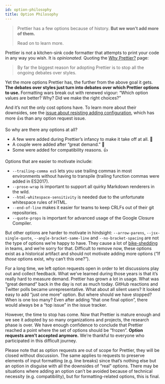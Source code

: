 ```yaml
---
id: option-philosophy
title: Option Philosophy
---
```


> Prettier has a few options because of history. **But we won’t add more of them.**
>
> Read on to learn more.

Prettier is not a kitchen-sink code formatter that attempts to print your code in any way you wish. It is _opinionated._ Quoting the [Why Prettier?](why-prettier.md) page:

> By far the biggest reason for adopting Prettier is to stop all the ongoing debates over styles.

Yet the more options Prettier has, the further from the above goal it gets. **The debates over styles just turn into debates over which Prettier options to use.** Formatting wars break out with renewed vigour: “Which option values are better? Why? Did we make the right choices?”

And it’s not the only cost options have. To learn more about their downsides, see the [issue about resisting adding configuration](https://github.com/prettier/prettier/issues/40), which has more 👍s than any option request issue.

So why are there any options at all?

- A few were added during Prettier’s infancy to make it take off at all. 🚀
- A couple were added after “great demand.” 🤔
- Some were added for compatibility reasons. 👍

Options that are easier to motivate include:

- `--trailing-comma es5` lets you use trailing commas in most environments without having to transpile (trailing function commas were added in ES2017).
- `--prose-wrap` is important to support all quirky Markdown renderers in the wild.
- `--html-whitespace-sensitivity` is needed due to the unfortunate whitespace rules of HTML.
- `--end-of-line` makes it easier for teams to keep CRLFs out of their git repositories.
- `--quote-props` is important for advanced usage of the Google Closure Compiler.

But other options are harder to motivate in hindsight: `--arrow-parens`, `--jsx-single-quote`, `--angle-bracket-same-line` and `--no-bracket-spacing` are not the type of options we’re happy to have. They cause a lot of [bike-shedding](https://en.wikipedia.org/wiki/Law_of_triviality) in teams, and we’re sorry for that. Difficult to remove now, these options exist as a historical artifact and should not motivate adding more options (“If _those_ options exist, why can’t this one?”).

For a long time, we left option requests open in order to let discussions play out and collect feedback. What we’ve learned during those years is that it’s really hard to measure demand. Prettier has grown a lot in usage. What was “great demand” back in the day is not as much today. GitHub reactions and Twitter polls became unrepresentative. What about all silent users? It looked easy to add “just one more” option. But where should we have stopped? When is one too many? Even after adding “that one final option”, there would always be a “top issue” in the issue tracker.

However, the time to stop has come. Now that Prettier is mature enough and we see it adopted by so many organizations and projects, the research phase is over. We have enough confidence to conclude that Prettier reached a point where the set of options should be “frozen”. **Option requests aren’t accepted anymore.** We’re thankful to everyone who participated in this difficult journey.

Please note that as option requests are out of scope for Prettier, they will be closed without discussion. The same applies to requests to preserve elements of input formatting (e.g. line breaks) since that’s nothing else but an option in disguise with all the downsides of “real” options. There may be situations where adding an option can’t be avoided because of technical necessity (e.g. compatibility), but for formatting-related options, this is final.
